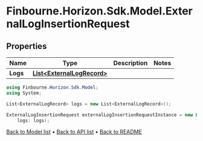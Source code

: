 # Finbourne.Horizon.Sdk.Model.ExternalLogInsertionRequest

## Properties

Name | Type | Description | Notes
------------ | ------------- | ------------- | -------------
**Logs** | [**List&lt;ExternalLogRecord&gt;**](ExternalLogRecord.md) |  | 

```csharp
using Finbourne.Horizon.Sdk.Model;
using System;

List<ExternalLogRecord> logs = new List<ExternalLogRecord>();

ExternalLogInsertionRequest externalLogInsertionRequestInstance = new ExternalLogInsertionRequest(
    logs: logs);
```

[Back to Model list](../README.md#documentation-for-models) &#8226; [Back to API list](../README.md#documentation-for-api-endpoints) &#8226; [Back to README](../README.md)
